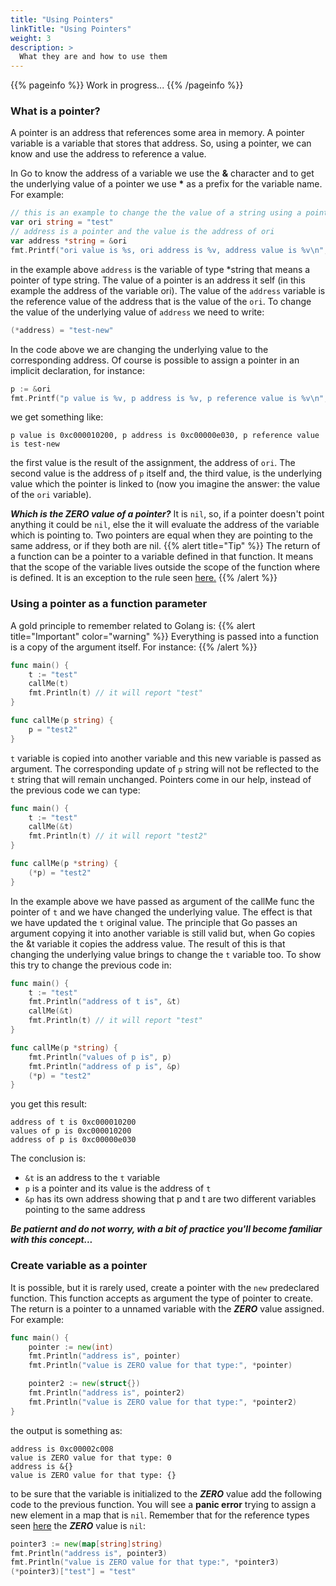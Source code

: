 ```yaml
---
title: "Using Pointers"
linkTitle: "Using Pointers"
weight: 3
description: >
  What they are and how to use them
---
```


{{% pageinfo %}}
Work in progress...
{{% /pageinfo %}}

### What is a pointer?

A pointer is an address that references some area in memory. A pointer variable is a variable that stores that address.
So, using a pointer, we can know and use the address to reference a value.

In Go to know the address of a variable we use the **&** character and to get the underlying value of a pointer we use **\*** as a prefix for the variable name.
For example:

```go
// this is an example to change the the value of a string using a pointer
var ori string = "test"
// address is a pointer and the value is the address of ori
var address *string = &ori
fmt.Printf("ori value is %s, ori address is %v, address value is %v\n", ori, address, (*address))
```

in the example above `address` is the variable of type *string that means a pointer of type string. The value of a pointer is an address it self (in this example the address of the variable ori). The value of the `address` variable is the reference value of the address that is the value of the `ori`.
To change the value of the underlying value of `address` we need to write:

```go
(*address) = "test-new"
```

In the code above we are changing the underlying value to the corresponding address. Of course is possible to assign a pointer in an implicit declaration, for instance:

```go
p := &ori
fmt.Printf("p value is %v, p address is %v, p reference value is %v\n", p, &p, (*p))
```

we get something like:

```shell
p value is 0xc000010200, p address is 0xc00000e030, p reference value is test-new
```

the first value is the result of the assignment, the address of `ori`. The second value is the address of `p` itself and, the third value, is the underlying value which the pointer is linked to (now you imagine the answer: the value of the `ori` variable).

***Which is the ZERO value of a pointer?***
It is `nil`, so, if a pointer doesn't point anything it could be `nil`, else the it will evaluate the address of the variable which is pointing to.
Two pointers are equal when they are pointing to the same address, or if they both are nil.
{{% alert title="Tip" %}}
The return of a function can be a pointer to a variable defined in that function. It means that the scope of the variable lives outside the scope of the function where is defined. It is an exception to the rule seen [here.](/docs/basic-of-the-language/#variables-scope)
{{% /alert %}}

### Using a pointer as a function parameter

A gold principle to remember related to Golang is:
{{% alert title="Important" color="warning" %}}
Everything is passed into a function is a copy of the argument itself. For instance:
{{% /alert %}}
```go
func main() {
	t := "test"
	callMe(t)
	fmt.Println(t) // it will report "test"
}

func callMe(p string) {
	p = "test2"
}
```
`t` variable is copied into another variable and this new variable is passed as argument. The corresponding update of `p` string will not be reflected to the `t` string that will remain unchanged.
Pointers come in our help, instead of the previous code we can type:
```go
func main() {
	t := "test"
	callMe(&t)
	fmt.Println(t) // it will report "test2"
}

func callMe(p *string) {
	(*p) = "test2"
}
```
In the example above we have passed as argument of the callMe func the pointer of `t` and we have changed the underlying value. The effect is that we have updated the `t` original value.
The principle that Go passes an argument copying it into another variable is still valid but, when Go copies the &t variable it copies the address value. The result of this is that changing the underlying value brings to change the `t` variable too.
To show this try to change the previous code in:
```go
func main() {
	t := "test"
	fmt.Println("address of t is", &t)
	callMe(&t)
	fmt.Println(t) // it will report "test"
}

func callMe(p *string) {
 	fmt.Println("values of p is", p)
	fmt.Println("address of p is", &p)
	(*p) = "test2"
}
```
you get this result:
```
address of t is 0xc000010200
values of p is 0xc000010200
address of p is 0xc00000e030
```
The conclusion is:
- `&t` is an address to the `t` variable
- `p` is a pointer and its value is the address of `t`
- `&p` has its own address showing that p and t are two different variables pointing to the same address

***Be patiernt and do not worry, with a bit of practice you'll become familiar with this concept...***

### Create variable as a pointer

It is possible, but it is rarely used, create a pointer with the `new` predeclared function. This function accepts as argument the type of pointer to create. The return is a pointer to a unnamed variable with the ***ZERO*** value assigned. For example:
```go
func main() {
	pointer := new(int)
	fmt.Println("address is", pointer)
	fmt.Println("value is ZERO value for that type:", *pointer)

	pointer2 := new(struct{})
	fmt.Println("address is", pointer2)
	fmt.Println("value is ZERO value for that type:", *pointer2)
}
```
the output is something as:
```
address is 0xc00002c008
value is ZERO value for that type: 0
address is &{}
value is ZERO value for that type: {}
```
to be sure that the variable is initialized to the ***ZERO*** value add the following code to the previous function. You will see a **panic error** trying to assign a new element in a map that is `nil`. Remember that for the reference types seen [here](/docs/basic-of-the-language/#long-variable-declaration) the ***ZERO*** value is `nil`:
```go
pointer3 := new(map[string]string)
fmt.Println("address is", pointer3)
fmt.Println("value is ZERO value for that type:", *pointer3)
(*pointer3)["test"] = "test"
```